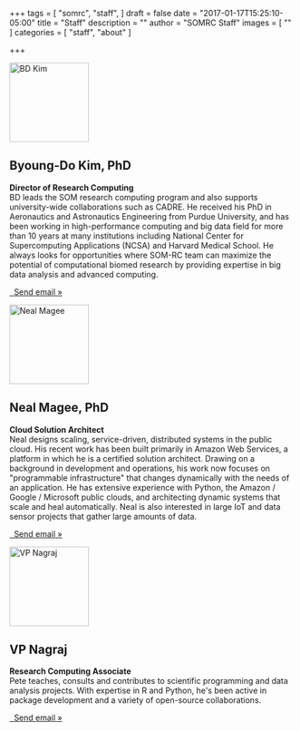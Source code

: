 +++
tags = [
  "somrc",
  "staff",
]
draft = false
date = "2017-01-17T15:25:10-05:00"
title = "Staff"
description = ""
author = "SOMRC Staff"
images = [
  ""
]
categories = [
  "staff",
  "about"
]

+++

<!-- Three columns of text below the carousel -->
<div class="row">
  <div class="col-lg-6">
    <img class="rounded-circle" src="https://somrc.virginia.edu/images/profile_bdkim.jpeg" alt="BD Kim" width="140" height="140">
    <h2>Byoung-Do Kim, PhD</h2>
    <p><b>Director of Research Computing</b> <br /> 
      BD leads the SOM research computing program and also supports university-wide collaborations such as CADRE. He received his PhD in Aeronautics and Astronautics Engineering from Purdue University, and has been working in high-performance computing and big data field for more than 10 years at many institutions including National Center for Supercomputing Applications (NCSA) and Harvard Medical School. He always looks for opportunities where SOM-RC team can maximize the potential of computational biomed research by providing expertise in big data analysis and advanced computing.
    </p>
    <p><a class="btn btn-secondary" href="mailto:bk7k@virginia.edu" role="button"><i class="fa fa-envelope-o fa-md"></i>&nbsp; Send email &raquo;</a></p>
  </div><!-- /.col-lg-6 -->
  <div class="col-lg-6">
    <img class="rounded-circle" src="https://somrc.virginia.edu/images/profile_nmagee.png" alt="Neal Magee" width="140" height="140">
    <h2>Neal Magee, PhD</h2>
    <p><b>Cloud Solution Architect</b> <br /> Neal designs scaling, service-driven, distributed systems in the public cloud. His recent work has been built primarily in Amazon Web Services, a platform in which he is a certified solution architect. Drawing on a background in development and operations, his work now focuses on "programmable infrastructure" that changes dynamically with the needs of an application. He has extensive experience with Python, the Amazon / Google / Microsoft public clouds, and architecting dynamic systems that scale and heal automatically. Neal is also interested in large IoT and data sensor projects that gather large amounts of data.</p>
    <p><a class="btn btn-secondary" href="mailto:nem2p@virginia.edu" role="button"><i class="fa fa-envelope-o fa-md"></i>&nbsp; Send email &raquo;</a></p>
  </div><!-- /.col-lg-6 -->
  <div class="col-lg-6">
    <img class="rounded-circle" src="https://avatars0.githubusercontent.com/u/8546787" alt="VP Nagraj" width="140" height="140">
    <h2>VP Nagraj</h2>
    <p><b>Research Computing Associate</b> <br /> Pete teaches, consults and contributes to scientific programming and data analysis projects.
With expertise in R and Python, he's been active in package development and a variety of open-source collaborations.</p>
    <p><a class="btn btn-secondary" href="mailto:vpnagraj@virginia.edu" role="button"><i class="fa fa-envelope-o fa-md"></i>&nbsp; Send email &raquo;</a></p>
  </div><!-- /.col-lg-6 -->

  <!-- Have to remove haz4z
  <div class="col-lg-6">
    <img class="rounded-circle" src="https://somrc.virginia.edu/images/hzaidi.jpeg" alt="Generic placeholder image" width="140" height="140">
    <h2>Hussain Zaidi, PhD</h2>
    <p><b>Computational Scientist</b> <br /> Hussain devises and applies computational and mathematical tools for computational biology and quantum computation. He received his Ph.D. in physics from the University of Virginia and most recently completed a postdoc in genomics in which he quantified the residence time of TATA-binding Protein (TBP) genome-wide in yeast. He is also actively interested in machine learning and big data architectures.</p>
    <p><a class="btn btn-secondary" href="mailto:haz4z@virginia.edu" role="button"><i class="fa fa-envelope-o fa-md"></i>&nbsp; Send email &raquo;</a></p>
  </div><!-- /.col-lg-6 -->

</div><!-- /.row -->
